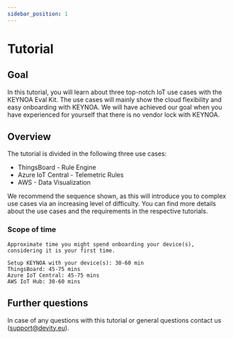 ```yaml
---
sidebar_position: 1
---
```


# Tutorial

## Goal

In this tutorial, you will learn about three top-notch IoT use cases with the KEYNOA Eval Kit. The use cases will mainly show the cloud flexibility and easy onboarding with KEYNOA. 
We will have achieved our goal when you have experienced for yourself that there is no vendor lock with KEYNOA.   

## Overview

The tutorial is divided in the following three use cases:

- ThingsBoard - Rule Engine
- Azure IoT Central - Telemetric Rules
- AWS - Data Visualization

We recommend the sequence shown, as this will introduce you to complex use cases via an increasing level of difficulty. You can find more details about the use cases and the requirements in the respective tutorials.


### Scope of time
    Approximate time you might spend onboarding your device(s), considering it is your first time.
    
    Setup KEYNOA with your device(s): 30-60 min
    ThingsBoard: 45-75 mins
    Azure IoT Central: 45-75 mins
    AWS IoT Hub: 30-60 mins


## Further questions

In case of any questions with this tutorial or general questions contact us (support@devity.eu).
